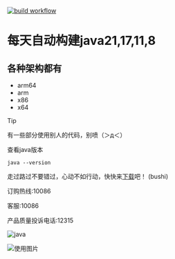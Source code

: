 [![build workflow](https://github.com/9gwk/java/actions/workflows/main.yml/badge.svg)](https://github.com/9gwk/java/actions/workflows/main.yml)
# 每天自动构建java21,17,11,8
## 各种架构都有
- arm64
- arm
- x86
- x64

> [!TIP]
> 有一些部分使用别人的代码，别喷（＞д＜）

查看java版本
```shell
java --version
```

走过路过不要错过，心动不如行动，快快来[下载](https://github.com/9gwk/java/actions)吧！ (bushi)

订购热线:10086

客服:10086

产品质量投诉电话:12315

![java](https://archive.biliimg.com/bfs/archive/428cf21229de58009fa8b81edac6f0066ac6552e.jpg)

![使用图片](https://archive.biliimg.com/bfs/archive/7179bf01b6906116b29d90db6c27c5288ce6c954.jpg)
